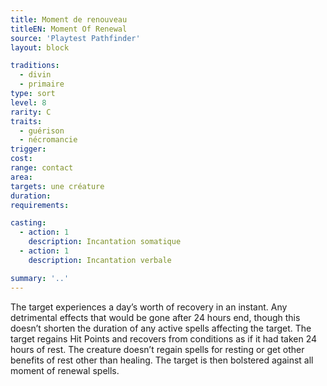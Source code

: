 ```yaml
---
title: Moment de renouveau
titleEN: Moment Of Renewal
source: 'Playtest Pathfinder'
layout: block

traditions:
  - divin
  - primaire
type: sort
level: 8
rarity: C
traits:
  - guérison
  - nécromancie
trigger: 
cost: 
range: contact
area: 
targets: une créature
duration: 
requirements: 

casting:
  - action: 1
    description: Incantation somatique
  - action: 1
    description: Incantation verbale

summary: '..'
---
```

The target experiences a day’s worth of recovery in an instant. Any detrimental effects that would be gone after 24 hours end, though this doesn’t shorten the duration of any active spells affecting the target. The target regains Hit Points and recovers from conditions as if it had taken 24 hours of rest. The creature doesn’t regain spells for resting or get other benefits of rest other than healing. The target is then bolstered against all moment of renewal spells.